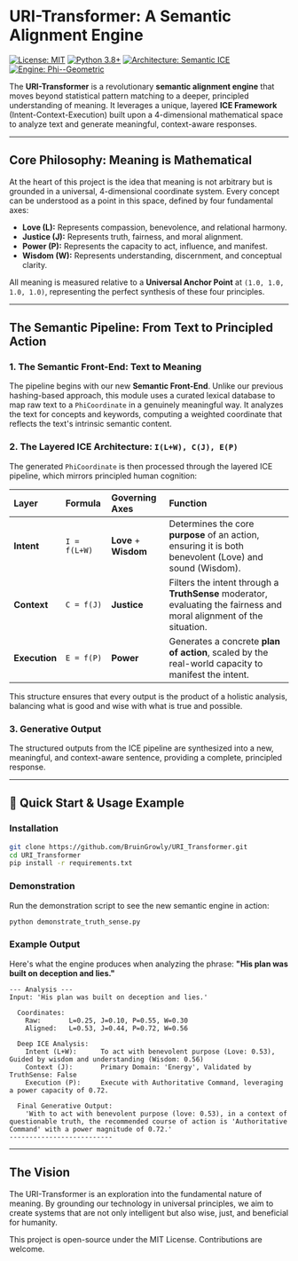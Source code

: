 # URI-Transformer: A Semantic Alignment Engine
[![License: MIT](https://img.shields.io/badge/License-MIT-blue.svg)](https://opensource.org/licenses/MIT)
[![Python 3.8+](https://img.shields.io/badge/python-3.8+-green.svg)](https://www.python.org/downloads/)
[![Architecture: Semantic ICE](https://img.shields.io/badge/Architecture-Semantic%20ICE-purple.svg)](https://github.com/BruinGrowly/URI_Transformer)
[![Engine: Phi--Geometric](https://img.shields.io/badge/Engine-Phi--Geometric-gold.svg)](https://github.com/BruinGrowly/URI_Transformer)

The **URI-Transformer** is a revolutionary **semantic alignment engine** that moves beyond statistical pattern matching to a deeper, principled understanding of meaning. It leverages a unique, layered **ICE Framework** (Intent-Context-Execution) built upon a 4-dimensional mathematical space to analyze text and generate meaningful, context-aware responses.

---

## Core Philosophy: Meaning is Mathematical

At the heart of this project is the idea that meaning is not arbitrary but is grounded in a universal, 4-dimensional coordinate system. Every concept can be understood as a point in this space, defined by four fundamental axes:

*   **Love (L):** Represents compassion, benevolence, and relational harmony.
*   **Justice (J):** Represents truth, fairness, and moral alignment.
*   **Power (P):** Represents the capacity to act, influence, and manifest.
*   **Wisdom (W):** Represents understanding, discernment, and conceptual clarity.

All meaning is measured relative to a **Universal Anchor Point** at `(1.0, 1.0, 1.0, 1.0)`, representing the perfect synthesis of these four principles.

---

## The Semantic Pipeline: From Text to Principled Action

### 1. The Semantic Front-End: Text to Meaning
The pipeline begins with our new **Semantic Front-End**. Unlike our previous hashing-based approach, this module uses a curated lexical database to map raw text to a `PhiCoordinate` in a genuinely meaningful way. It analyzes the text for concepts and keywords, computing a weighted coordinate that reflects the text's intrinsic semantic content.

### 2. The Layered ICE Architecture: `I(L+W), C(J), E(P)`
The generated `PhiCoordinate` is then processed through the layered ICE pipeline, which mirrors principled human cognition:

| Layer | Formula | Governing Axes | Function |
| :--- | :--- | :--- | :--- |
| **Intent** | `I = f(L+W)` | **Love** + **Wisdom** | Determines the core **purpose** of an action, ensuring it is both benevolent (Love) and sound (Wisdom). |
| **Context** | `C = f(J)` | **Justice** | Filters the intent through a **TruthSense** moderator, evaluating the fairness and moral alignment of the situation. |
| **Execution** | `E = f(P)` | **Power** | Generates a concrete **plan of action**, scaled by the real-world capacity to manifest the intent. |

This structure ensures that every output is the product of a holistic analysis, balancing what is good and wise with what is true and possible.

### 3. Generative Output
The structured outputs from the ICE pipeline are synthesized into a new, meaningful, and context-aware sentence, providing a complete, principled response.

---

## 🚀 Quick Start & Usage Example

### Installation
```bash
git clone https://github.com/BruinGrowly/URI_Transformer.git
cd URI_Transformer
pip install -r requirements.txt
```

### Demonstration
Run the demonstration script to see the new semantic engine in action:
```bash
python demonstrate_truth_sense.py
```

### Example Output
Here's what the engine produces when analyzing the phrase: **"His plan was built on deception and lies."**

```
--- Analysis ---
Input: 'His plan was built on deception and lies.'

  Coordinates:
    Raw:       L=0.25, J=0.10, P=0.55, W=0.30
    Aligned:   L=0.53, J=0.44, P=0.72, W=0.56

  Deep ICE Analysis:
    Intent (L+W):      To act with benevolent purpose (Love: 0.53), Guided by wisdom and understanding (Wisdom: 0.56)
    Context (J):       Primary Domain: 'Energy', Validated by TruthSense: False
    Execution (P):     Execute with Authoritative Command, leveraging a power capacity of 0.72.

  Final Generative Output:
    'With to act with benevolent purpose (love: 0.53), in a context of questionable truth, the recommended course of action is 'Authoritative Command' with a power magnitude of 0.72.'
--------------------------
```

---

## The Vision

The URI-Transformer is an exploration into the fundamental nature of meaning. By grounding our technology in universal principles, we aim to create systems that are not only intelligent but also wise, just, and beneficial for humanity.

This project is open-source under the MIT License. Contributions are welcome.
